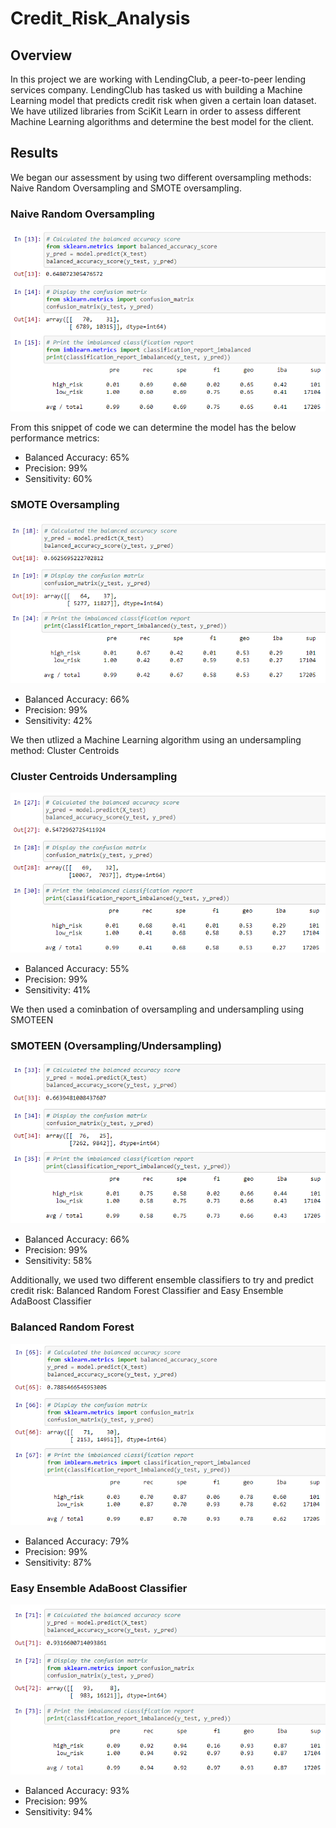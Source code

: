 # Credit_Risk_Analysis

## Overview

In this project we are working with LendingClub, a peer-to-peer lending services company. LendingClub has tasked us with building a Machine Learning model that predicts credit risk when given a certain loan dataset. We have utilized libraries from SciKit Learn in order to assess different Machine Learning algorithms and determine the best model for the client. 

## Results

We began our assessment by using two different oversampling methods: Naive Random Oversampling and SMOTE oversampling.

### Naive Random Oversampling

![](https://github.com/christianhargett/Credit_Risk_Analysis/blob/main/NaiveRandomOversamplingResults.png)

From this snippet of code we can determine the model has the below performance metrics:
- Balanced Accuracy: 65%
- Precision: 99%
- Sensitivity: 60%

### SMOTE Oversampling

![](https://github.com/christianhargett/Credit_Risk_Analysis/blob/main/SMOTEOversamplingResults.png)

- Balanced Accuracy: 66%
- Precision: 99%
- Sensitivity: 42%

We then utlized a Machine Learning algorithm using an undersampling method: Cluster Centroids

### Cluster Centroids Undersampling

![](https://github.com/christianhargett/Credit_Risk_Analysis/blob/main/ClusterCentroidsResults.png)

- Balanced Accuracy: 55%
- Precision: 99%
- Sensitivity: 41%

We then used a cominbation of oversampling and undersampling using SMOTEEN

### SMOTEEN (Oversampling/Undersampling)

![](https://github.com/christianhargett/Credit_Risk_Analysis/blob/main/SMOTEENResults.png)

- Balanced Accuracy: 66%
- Precision: 99%
- Sensitivity: 58%

Additionally, we used two different ensemble classifiers to try and predict credit risk: Balanced Random Forest Classifier and Easy Ensemble AdaBoost Classifier

### Balanced Random Forest

![](https://github.com/christianhargett/Credit_Risk_Analysis/blob/main/RandomForestResults.png)

- Balanced Accuracy: 79%
- Precision: 99%
- Sensitivity: 87%

### Easy Ensemble AdaBoost Classifier

![](https://github.com/christianhargett/Credit_Risk_Analysis/blob/main/AdaBoostClassifierResults.png)

- Balanced Accuracy: 93%
- Precision: 99%
- Sensitivity: 94%
